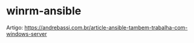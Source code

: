 # winrm-ansible

Artigo:
https://andrebassi.com.br/article-ansible-tambem-trabalha-com-windows-server
